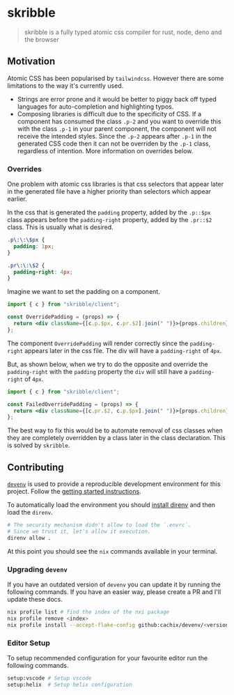 # skribble

> skribble is a fully typed atomic css compiler for rust, node, deno and the browser

## Motivation

Atomic CSS has been popularised by `tailwindcss`. However there are some limitations to the way it's
currently used.

- Strings are error prone and it would be better to piggy back off typed languages for
  auto-completion and highlighting typos.
- Composing libraries is difficult due to the specificity of CSS. If a component has consumed the
  class `.p-2` and you want to override this with the class `.p-1` in your parent component, the
  component will not receive the intended styles. Since the `.p-2` appears after `.p-1` in the
  generated CSS code then it can not be overriden by the `.p-1` class, regardless of intention. More
  information on overrides below.

### Overrides

One problem with atomic css libraries is that css selectors that appear later in the generated file
have a higher priority than selectors which appear earlier.

In the css that is generated the `padding` property, added by the `.p::$px` class appears before the
`padding-right` property, added by the `.pr::$2` class. This is usually what is desired.

```css
.p\:\:\$px {
  padding: 1px;
}

.pr\:\:\$2 {
  padding-right: 4px;
}
```

Imagine we want to set the padding on a component.

```jsx
import { c } from "skribble/client";

const OverridePadding = (props) => {
  return <div className={[c.p.$px, c.pr.$2].join(" ")}>{props.children}</div>;
};
```

The component `OverridePadding` will render correctly since the `padding-right` appears later in the
css file. The div will have a `padding-right` of `4px`.

But, as shown below, when we try to do the opposite and override the `padding-right` with the
`padding` property the `div` will still have a `padding-right` of `4px`.

```jsx
import { c } from "skribble/client";

const FailedOverridePadding = (props) => {
  return <div className={[c.pr.$2, c.p.$px].join(" ")}>{props.children}</div>;
};
```

The best way to fix this would be to automate removal of css classes when they are completely
overridden by a class later in the class declaration. This is solved by `skribble`.

## Contributing

[`devenv`](https://devenv.sh/) is used to provide a reproducible development environment for this
project. Follow the [getting started instructions](https://devenv.sh/getting-started/).

To automatically load the environment you should
[install direnv](https://devenv.sh/automatic-shell-activation/) and then load the `direnv`.

```bash
# The security mechanism didn't allow to load the `.envrc`.
# Since we trust it, let's allow it execution.
direnv allow .
```

At this point you should see the `nix` commands available in your terminal.

### Upgrading `devenv`

If you have an outdated version of `devenv` you can update it by running the following commands. If
you have an easier way, please create a PR and I'll update these docs.

```bash
nix profile list # find the index of the nxi package
nix profile remove <index>
nix profile install --accept-flake-config github:cachix/devenv/<version>
```

### Editor Setup

To setup recommended configuration for your favourite editor run the following commands.

```bash
setup:vscode # Setup vscode
setup:helix  # Setup helix configuration
```
